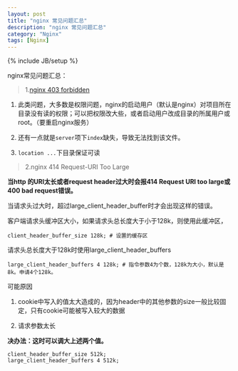 ```yaml
---
layout: post
title: "nginx 常见问题汇总"
description: "nginx 常见问题汇总"
category: "Nginx"
tags: [Nginx]
---
```

{% include JB/setup %}

<p>nginx常见问题汇总：</p>

<blockquote>
  <p>1.<a href="http://blog.51yip.com/apachenginx/1512.html">nginx 403 forbidden</a></p>
</blockquote>

<ol>
<li><p>此类问题，大多数是权限问题，nginx的启动用户（默认是nginx）对项目所在目录没有读的权限；可以把权限改大些，或者启动用户改成目录的所属用户或root。（要重启nginx服务）</p></li>
<li><p>还有一点就是<code>server</code>项下<code>index</code>缺失，导致无法找到该文件。</p></li>
<li><p><code>location ...</code>下目录保证可读</p></li>
</ol>

<!--more-->

<blockquote>
  <p>2.nginx 414 Request-URI Too Large</p>
</blockquote>

<p><strong>当http 的URI太长或者request header过大时会报414 Request URI too large或400 bad request错误。</strong></p>

<p>当请求头过大时，超过large_client_header_buffer时才会出现这样的错误。</p>

<p>客户端请求头缓冲区大小，如果请求头总长度大于小于128k，则使用此缓冲区，</p>

<pre><code>client_header_buffer_size 128k; # 设置的缓存区
</code></pre>

<p>请求头总长度大于128k时使用large_client_header_buffers</p>

<pre><code>large_client_header_buffers 4 128k; # 指令参数4为个数，128k为大小，默认是8k。申请4个128k。
</code></pre>

<p>可能原因</p>

<ol>
<li><p>cookie中写入的值太大造成的，因为header中的其他参数的size一般比较固定，只有cookie可能被写入较大的数据</p></li>
<li><p>请求参数太长</p></li>
</ol>

<p><strong>决办法：这时可以调大上述两个值。</strong></p>

<pre><code>client_header_buffer_size 512k;
large_client_header_buffers 4 512k;
</code></pre>
